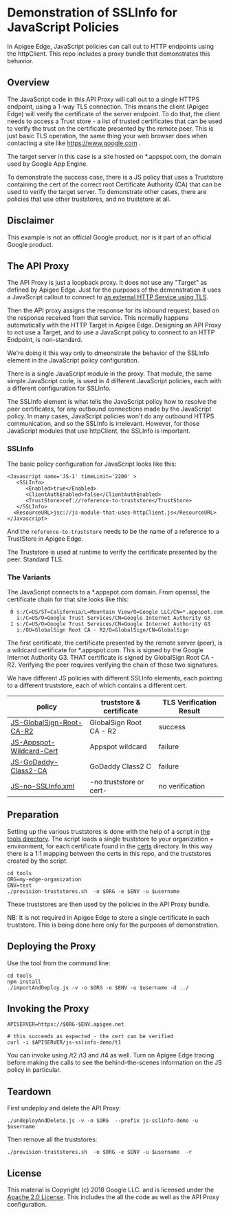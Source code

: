 # Demonstration of SSLInfo for JavaScript Policies

In Apigee Edge, JavaScript policies can call out to HTTP endpoints using the httpClient.
This repo includes a proxy bundle that demonstrates this behavior.

## Overview

The JavaScript code in this API Proxy will call out to a single HTTPS endpoint, using a
1-way TLS connection. This means the client (Apigee Edge) will verify the certificate of
the server endpoint.  To do that, the client needs to access a Trust store - a list of
trusted certificates that can be used to verify the trust on the certificate presented
by the remote peer. This is just basic TLS operation, the same thing your web browser
does when contacting a site like https://www.google.com .

The target server in this case is a site hosted on *.appspot.com, the domain used by Google App Engine.

To demonstrate the success case, there is a JS policy that uses a Truststore containing
the cert of the correct root Certificate Authority (CA) that can be used to verify the
target server. To demonstrate other cases, there are policies that use other
truststores, and no truststore at all.

## Disclaimer

This example is not an official Google product, nor is it part of an official Google product.

## The API Proxy

The API Proxy is just a loopback proxy. It does not use any "Target" as defined by
Apigee Edge. Just for the purposes of the demonstration it uses a JavaScript callout to
connect to [an external HTTP Service using
TLS](https://dchiesa-first-project.appspot.com/status).

Then the API proxy assigns the response for its inbound request, based on the response
received from that service. This normally happens automatically with the HTTP Target in
Apigee Edge. Designing an API Proxy to not use a Target, and to use a JavaScript policy
to connect to an HTTP Endpoint, is non-standard.

We're doing it this way only to dmeonstrate the behavior of the SSLInfo element in
the JavaScript policy configuration.

There is a single JavaScript module in the proxy.  That module, the same simple JavaScript code,
is used in 4 different JavaScript policies, each with a different configuration for
SSLInfo.

The SSLInfo element is what tells the JavaScript policy how to resolve the peer
certificates, for any outbound connections made by the JavaScript policy.  In many
cases, JavaScript policies won't do any outbound HTTPS communication, and so the SSLInfo
is irrelevant. However, for those JavaScript modules that use httpClient, the SSLInfo is
important.


### SSLInfo

The basic policy configuration for JavaScript looks like this:

```
<Javascript name='JS-1' timeLimit='2200' >
   <SSLInfo>
      <Enabled>true</Enabled>
      <ClientAuthEnabled>false</ClientAuthEnabled>
      <TrustStore>ref://reference-to-truststore</TrustStore>
   </SSLInfo>
  <ResourceURL>jsc://js-module-that-uses-httpClient.js</ResourceURL>
</Javascript>
```

And the `reference-to-truststore` needs to be the name of a reference to a TrustStore in Apigee Edge.

The Truststore is used at runtime to verify the certificate presented by the peer. Standard TLS.


### The Variants

The JavaScript connects to a *.appspot.com domain.  From openssl, the certificate chain for that site looks like this:

```
 0 s:/C=US/ST=California/L=Mountain View/O=Google LLC/CN=*.appspot.com
   i:/C=US/O=Google Trust Services/CN=Google Internet Authority G3
 1 s:/C=US/O=Google Trust Services/CN=Google Internet Authority G3
   i:/OU=GlobalSign Root CA - R2/O=GlobalSign/CN=GlobalSign
```

The first certificate, the certificate presented by the remote server (peer), is a
wildcard certificate for *.appspot.com.  This is signed by the Google Internet Authority
G3. THAT certificate is signed by GlobalSign Root CA - R2. Verifying the peer requires
verifying the chain of those two signatures.


We have different JS policies with different SSLInfo elements, each pointing to a
different truststore, each of which contains a different cert.

| policy                                                                       | truststore & certificate   | TLS Verification Result |
| ---------------------------------------------------------------------------- | -------------------------- | ----------------------- |
| [JS-GlobalSign-Root-CA-R2](./apiproxy/policies/JS-GlobalSign-Root-CA-R2.xml) | GlobalSign Root CA - R2    | success                 |
| [JS-Appspot-Wildcard-Cert](./apiproxy/policies/JS-Appspot-Wildcard-Cert.xml) | Appspot wildcard           | failure                 |
| [JS-GoDaddy-Class2-CA](./apiproxy/policies/JS-GoDaddy-Class2-CA.xml)         | GoDaddy Class2 C           | failure                 |
| [JS-no-SSLInfo.xml](./apiproxy/policies/JS-no-SSLInfo.xml)                   | -no truststore or cert-    | no verification         |


## Preparation

Setting up the various truststores is done with the help of a script in [the tools
directory](./tools). The script loads a single truststore to your organization +
environment, for each certificate found in the [certs](./certs) directory. In this way
there is a 1:1 mapping between the certs in this repo, and the truststores created by
the script.

```
cd tools
ORG=my-edge-organization
ENV=test
./provision-truststores.sh  -o $ORG -e $ENV -u $username

```

These truststores are then used by the policies in the API Proxy bundle.

NB: It is not required in Apigee Edge to store a single certificate in each
truststore. This is being done here only for the purposes of demonstration.


## Deploying the Proxy

Use the tool from the command line:

```
cd tools
npm install
./importAndDeploy.js -v -o $ORG -e $ENV -u $username -d ../
```

## Invoking the Proxy

```
APISERVER=https://$ORG-$ENV.apigee.net

# this succeeds as expected - the cert can be verified
curl -i $APISERVER/js-sslinfo-demo/t1

```

You can invoke using /t2 /t3 and /t4 as well. Turn on Apigee Edge tracing before making
the calls to see the behind-the-scenes information on the JS policy in particular.


## Teardown

First undeploy and delete the API Proxy:
```
./undeployAndDelete.js -v -o $ORG  --prefix js-sslinfo-demo -u $username
```

Then remove all the truststores:

```
./provision-truststores.sh  -o $ORG -e $ENV -u $username  -r
```

## License

This material is Copyright (c) 2018 Google LLC.
and is licensed under the [Apache 2.0 License](LICENSE). This includes the all the code as well as the API Proxy configuration.
